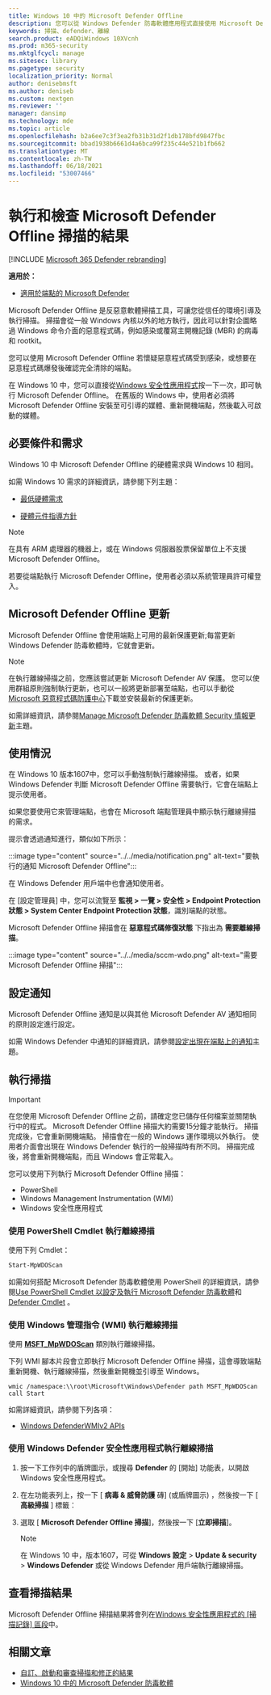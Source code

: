 ```yaml
---
title: Windows 10 中的 Microsoft Defender Offline
description: 您可以從 Windows Defender 防毒軟體應用程式直接使用 Microsoft Defender Offline。 您也可以管理在網路中部署的方式。
keywords: 掃描、defender、離線
search.product: eADQiWindows 10XVcnh
ms.prod: m365-security
ms.mktglfcycl: manage
ms.sitesec: library
ms.pagetype: security
localization_priority: Normal
author: denisebmsft
ms.author: deniseb
ms.custom: nextgen
ms.reviewer: ''
manager: dansimp
ms.technology: mde
ms.topic: article
ms.openlocfilehash: b2a6ee7c3f3ea2fb31b31d2f1db178bfd9847fbc
ms.sourcegitcommit: bbad1938b6661d4a6bca99f235c44e521b1fb662
ms.translationtype: MT
ms.contentlocale: zh-TW
ms.lasthandoff: 06/18/2021
ms.locfileid: "53007466"
---
```

# <a name="run-and-review-the-results-of-a-microsoft-defender-offline-scan"></a>執行和檢查 Microsoft Defender Offline 掃描的結果

[!INCLUDE [Microsoft 365 Defender rebranding](../../includes/microsoft-defender.md)]


**適用於：**

- [適用於端點的 Microsoft Defender](/microsoft-365/security/defender-endpoint/)

Microsoft Defender Offline 是反惡意軟體掃描工具，可讓您從信任的環境引導及執行掃描。 掃描會從一般 Windows 內核以外的地方執行，因此可以針對企圖略過 Windows 命令介面的惡意程式碼，例如感染或覆寫主開機記錄 (MBR) 的病毒和 rootkit。

您可以使用 Microsoft Defender Offline 若懷疑惡意程式碼受到感染，或想要在惡意程式碼爆發後確認完全清除的端點。

在 Windows 10 中，您可以直接從[Windows 安全性應用程式](microsoft-defender-security-center-antivirus.md)按一下一次，即可執行 Microsoft Defender Offline。 在舊版的 Windows 中，使用者必須將 Microsoft Defender Offline 安裝至可引導的媒體、重新開機端點，然後載入可啟動的媒體。

## <a name="prerequisites-and-requirements"></a>必要條件和需求

Windows 10 中 Microsoft Defender Offline 的硬體需求與 Windows 10 相同。 

如需 Windows 10 需求的詳細資訊，請參閱下列主題：

- [最低硬體需求](/windows-hardware/design/minimum/minimum-hardware-requirements-overview)

- [硬體元件指導方針](/windows-hardware/design/component-guidelines/components)

> [!NOTE]
> 在具有 ARM 處理器的機器上，或在 Windows 伺服器股票保留單位上不支援 Microsoft Defender Offline。

若要從端點執行 Microsoft Defender Offline，使用者必須以系統管理員許可權登入。
 
## <a name="microsoft-defender-offline-updates"></a>Microsoft Defender Offline 更新

Microsoft Defender Offline 會使用端點上可用的最新保護更新;每當更新 Windows Defender 防毒軟體時，它就會更新。 

> [!NOTE]
> 在執行離線掃描之前，您應該嘗試更新 Microsoft Defender AV 保護。 您可以使用群組原則強制執行更新，也可以一般將更新部署至端點，也可以手動從[Microsoft 惡意程式碼防護中心](https://www.microsoft.com/security/portal/definitions/adl.aspx)下載並安裝最新的保護更新。

如需詳細資訊，請參閱[Manage Microsoft Defender 防毒軟體 Security 情報更新](manage-protection-updates-microsoft-defender-antivirus.md)主題。

## <a name="usage-scenarios"></a>使用情況

在 Windows 10 版本1607中，您可以手動強制執行離線掃描。 或者，如果 Windows Defender 判斷 Microsoft Defender Offline 需要執行，它會在端點上提示使用者。 

如果您要使用它來管理端點，也會在 Microsoft 端點管理員中顯示執行離線掃描的需求。

提示會透過通知進行，類似如下所示：

:::image type="content" source="../../media/notification.png" alt-text="要執行的通知 Microsoft Defender Offline":::

在 Windows Defender 用戶端中也會通知使用者。

在 [設定管理員] 中，您可以流覽至 **監視 > 一覽 > 安全性 > Endpoint Protection 狀態 > System Center Endpoint Protection 狀態**，識別端點的狀態。 

Microsoft Defender Offline 掃描會在 **惡意程式碼修復狀態** 下指出為 **需要離線掃描**。

:::image type="content" source="../../media/sccm-wdo.png" alt-text="需要 Microsoft Defender Offline 掃描":::

## <a name="configure-notifications"></a>設定通知

Microsoft Defender Offline 通知是以與其他 Microsoft Defender AV 通知相同的原則設定進行設定。

如需 Windows Defender 中通知的詳細資訊，請參閱[設定出現在端點上的通知](configure-notifications-microsoft-defender-antivirus.md)主題。

## <a name="run-a-scan"></a>執行掃描 

> [!IMPORTANT]
> 在您使用 Microsoft Defender Offline 之前，請確定您已儲存任何檔案並關閉執行中的程式。 Microsoft Defender Offline 掃描大約需要15分鐘才能執行。 掃描完成後，它會重新開機端點。 掃描會在一般的 Windows 運作環境以外執行。 使用者介面會出現在 Windows Defender 執行的一般掃描時有所不同。 掃描完成後，將會重新開機端點，而且 Windows 會正常載入。

您可以使用下列執行 Microsoft Defender Offline 掃描：

- PowerShell
- Windows Management Instrumentation (WMI)
- Windows 安全性應用程式



### <a name="use-powershell-cmdlets-to-run-an-offline-scan"></a>使用 PowerShell Cmdlet 執行離線掃描

使用下列 Cmdlet：

```PowerShell
Start-MpWDOScan
```

如需如何搭配 Microsoft Defender 防毒軟體使用 PowerShell 的詳細資訊，請參閱[Use PowerShell Cmdlet 以設定及執行 Microsoft Defender 防毒軟體](use-powershell-cmdlets-microsoft-defender-antivirus.md)和[Defender Cmdlet](/powershell/module/defender/) 。

### <a name="use-windows-management-instruction-wmi-to-run-an-offline-scan"></a>使用 Windows 管理指令 (WMI) 執行離線掃描

使用 [**MSFT_MpWDOScan**](/previous-versions/windows/desktop/legacy/dn455323(v=vs.85)) 類別執行離線掃描。

下列 WMI 腳本片段會立即執行 Microsoft Defender Offline 掃描，這會導致端點重新開機、執行離線掃描，然後重新開機並引導至 Windows。

```console
wmic /namespace:\\root\Microsoft\Windows\Defender path MSFT_MpWDOScan call Start 
```

如需詳細資訊，請參閱下列各項：
- [Windows DefenderWMIv2 APIs](/previous-versions/windows/desktop/defender/windows-defender-wmiv2-apis-portal)


### <a name="use-the-windows-defender-security-app-to-run-an-offline-scan"></a>使用 Windows Defender 安全性應用程式執行離線掃描

1. 按一下工作列中的盾牌圖示，或搜尋 **Defender** 的 [開始] 功能表，以開啟 Windows 安全性應用程式。

2. 在左功能表列上，按一下 [ **病毒 & 威脅防護** 磚] (或盾牌圖示) ，然後按一下 [ **高級掃描** ] 標籤：
    
3. 選取 [ **Microsoft Defender Offline 掃描**]，然後按一下 [**立即掃描**]。

    > [!NOTE]
    > 在 Windows 10 中，版本1607，可從 **Windows 設定**  >  **Update & security**  >  **Windows Defender** 或從 Windows Defender 用戶端執行離線掃描。


## <a name="review-scan-results"></a>查看掃描結果

Microsoft Defender Offline 掃描結果將會列在[Windows 安全性應用程式的 [掃描記錄] 區段](microsoft-defender-security-center-antivirus.md)中。 


## <a name="related-articles"></a>相關文章

- [自訂、啟動和審查掃描和修正的結果](customize-run-review-remediate-scans-microsoft-defender-antivirus.md)
- [Windows 10 中的 Microsoft Defender 防毒軟體](microsoft-defender-antivirus-in-windows-10.md)
